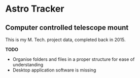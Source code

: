 # Astro Tracker
## Computer controlled telescope mount

This is my M. Tech. project data, completed back in 2015.

**TODO** 
- Organise folders and files in a proper structure for ease of understanding
- Desktop application software is missing
